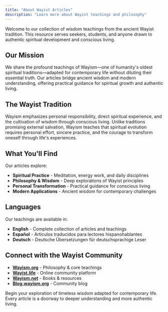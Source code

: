 ```yaml
---
title: "About Wayist Articles"
description: "Learn more about Wayist teachings and philosophy"
---
```


Welcome to our collection of wisdom teachings from the ancient Wayist tradition. This resource serves seekers, students, and anyone drawn to authentic spiritual development and conscious living.

## Our Mission

We share the profound teachings of Wayism—one of humanity's oldest spiritual traditions—adapted for contemporary life without diluting their essential truth. Our articles bridge ancient wisdom and modern understanding, offering practical guidance for spiritual growth and authentic living.

## The Wayist Tradition

Wayism emphasizes personal responsibility, direct spiritual experience, and the cultivation of wisdom through conscious living. Unlike traditions promising external salvation, Wayism teaches that spiritual evolution requires personal effort, sincere practice, and the courage to transform oneself through life's experiences.

## What You'll Find

Our articles explore:
- **Spiritual Practice** - Meditation, energy work, and daily disciplines
- **Philosophy & Wisdom** - Deep explorations of Wayist principles  
- **Personal Transformation** - Practical guidance for conscious living
- **Modern Applications** - Ancient wisdom for contemporary challenges

## Languages

Our teachings are available in:
- **English** - Complete collection of articles and teachings
- **Español** - Artículos traducidos para lectores hispanohablantes
- **Deutsch** - Deutsche Übersetzungen für deutschsprachige Leser

## Connect with the Wayist Community

- **[Wayism.org](https://wayism.org)** - Philosophy & core teachings
- **[Wayist.life](https://wayist.life)** - Online community platform
- **[Wayism.net](https://wayism.net)** - Books & resources
- **[Blog.wayism.org](https://blog.wayism.org)** - Community blog

Begin your exploration of timeless wisdom adapted for contemporary life. Every article is a doorway to deeper understanding and more authentic living.
